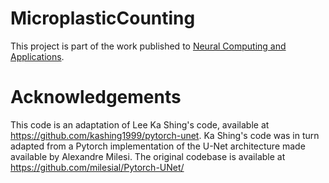 # MicroplasticCounting

This project is part of the work published to [Neural Computing and Applications](https://link.springer.com/article/10.1007/s00521-021-06876-w).

# Acknowledgements
This code is an adaptation of Lee Ka Shing's code, available at https://github.com/kashing1999/pytorch-unet. Ka Shing's code was in turn adapted from a Pytorch implementation of the U-Net architecture made available by Alexandre Milesi. The original codebase is available at https://github.com/milesial/Pytorch-UNet/
